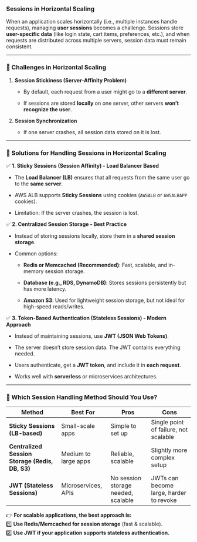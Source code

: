 ### **Sessions in Horizontal Scaling**

When an application scales horizontally (i.e., multiple instances handle requests), managing **user sessions** becomes a challenge. Sessions store **user-specific data** (like login state, cart items, preferences, etc.), and when requests are distributed across multiple servers, session data must remain consistent.

---

### **🔹 Challenges in Horizontal Scaling**

1. **Session Stickiness (Server-Affinity Problem)**
    
    - By default, each request from a user might go to a **different server**.
        
    - If sessions are stored **locally** on one server, other servers **won’t recognize the user**.
        
2. **Session Synchronization**
    
    - If one server crashes, all session data stored on it is lost.
        

---

### **🔹 Solutions for Handling Sessions in Horizontal Scaling**

✅ **1. Sticky Sessions (Session Affinity) - Load Balancer Based**

- The **Load Balancer (LB)** ensures that all requests from the same user go to the **same server**.
    
- AWS ALB supports **Sticky Sessions** using cookies (`AWSALB` or `AWSALBAPP` cookies).
    
- Limitation: If the server crashes, the session is lost.
    

✅ **2. Centralized Session Storage - Best Practice**

- Instead of storing sessions locally, store them in a **shared session storage**.
    
- Common options:
    
    - **Redis or Memcached (Recommended)**: Fast, scalable, and in-memory session storage.
        
    - **Database (e.g., RDS, DynamoDB)**: Stores sessions persistently but has more latency.
        
    - **Amazon S3**: Used for lightweight session storage, but not ideal for high-speed reads/writes.
        

✅ **3. Token-Based Authentication (Stateless Sessions) - Modern Approach**

- Instead of maintaining sessions, use **JWT (JSON Web Tokens)**.
    
- The server doesn’t store session data. The JWT contains everything needed.
    
- Users authenticate, get a **JWT token**, and include it in **each request**.
    
- Works well with **serverless** or microservices architectures.
    

---

### **🔹 Which Session Handling Method Should You Use?**

|**Method**|**Best For**|**Pros**|**Cons**|
|---|---|---|---|
|**Sticky Sessions (LB-based)**|Small-scale apps|Simple to set up|Single point of failure, not scalable|
|**Centralized Session Storage (Redis, DB, S3)**|Medium to large apps|Reliable, scalable|Slightly more complex setup|
|**JWT (Stateless Sessions)**|Microservices, APIs|No session storage needed, scalable|JWTs can become large, harder to revoke|

👉 **For scalable applications, the best approach is:**  
1️⃣ **Use Redis/Memcached for session storage** (fast & scalable).  
2️⃣ **Use JWT if your application supports stateless authentication.**